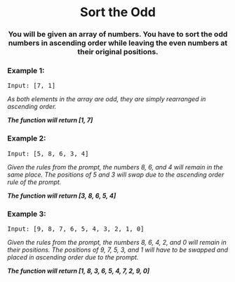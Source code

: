 <div align = "center">

# Sort the Odd
  </div>

<div align = "center">
  
<h3> You will be given an array of numbers. You have to sort the odd numbers in ascending order while leaving the even numbers at their original positions. </h3>

</div>

<h3>Example 1:</h3>
<pre>
Input: [7, 1] 
</pre>

<p>
<em>As both elements in the array are odd, they are simply rearranged in ascending order.
  
  <strong>The function will return [1, 7]</strong>
    </em>
</p>

<h3>Example 2:</h3>
<pre>
Input: [5, 8, 6, 3, 4] 
</pre>

<p>
<em>Given the rules from the prompt, the numbers 8, 6, and 4 will remain in the same place. 
The positions of 5 and 3 will swap due to the ascending order rule of the prompt. 
  
  <strong>The function will return [3, 8, 6, 5, 4]</strong>
  </em>
</p>


<h3>Example 3:</h3>
<pre>
Input: [9, 8, 7, 6, 5, 4, 3, 2, 1, 0]
</pre>

<p>
<em>Given the rules from the prompt, the numbers 8, 6, 4, 2, and 0 will remain in their positions.
The positions of 9, 7, 5, 3, and 1 will have to be swapped and placed in ascending order due to the prompt.

<strong>The function will return [1, 8, 3, 6, 5, 4, 7, 2, 9, 0]</strong></em>

</p>

